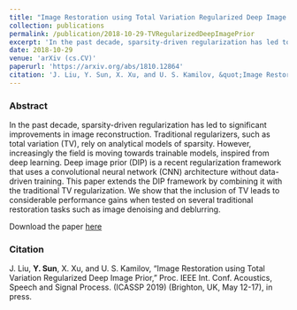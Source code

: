 ```yaml
---
title: "Image Restoration using Total Variation Regularized Deep Image Prior"
collection: publications
permalink: /publication/2018-10-29-TVRegularizedDeepImagePrior
excerpt: 'In the past decade, sparsity-driven regularization has led to significant improvements in image reconstruction. Traditional regularizers, such as total variation (TV), rely on analytical models of sparsity. However, increasingly the field is moving towards trainable models, inspired from deep learning. Deep image prior (DIP) is a recent regularization framework that uses a convolutional neural network (CNN) architecture without data-driven training. This paper extends the DIP framework by combining it with the traditional TV regularization. We show that the inclusion of TV leads to considerable performance gains when tested on several traditional restoration tasks such as image denoising and deblurring.'
date: 2018-10-29
venue: 'arXiv (cs.CV)'
paperurl: 'https://arxiv.org/abs/1810.12864'
citation: 'J. Liu, Y. Sun, X. Xu, and U. S. Kamilov, &quot;Image Restoration using Total Variation Regularized Deep Image Prior.&quot; Proc. IEEE Int. Conf. Acoustics, Speech and Signal Process. (ICASSP 2019) (Brighton, UK, May 12-17), in press'
---
```


### Abstract
In the past decade, sparsity-driven regularization has led to significant improvements in image reconstruction. Traditional regularizers, such as total variation (TV), rely on analytical models of sparsity. However, increasingly the field is moving towards trainable models, inspired from deep learning. Deep image prior (DIP) is a recent regularization framework that uses a convolutional neural network (CNN) architecture without data-driven training. This paper extends the DIP framework by combining it with the traditional TV regularization. We show that the inclusion of TV leads to considerable performance gains when tested on several traditional restoration tasks such as image denoising and deblurring.

Download the paper [here](https://arxiv.org/abs/1810.12864)

### Citation
J. Liu, __Y. Sun__, X. Xu, and U. S. Kamilov, “Image Restoration using Total Variation Regularized Deep Image Prior,” Proc. IEEE Int. Conf. Acoustics, Speech and Signal Process. (ICASSP 2019) (Brighton, UK, May 12-17), in press.
